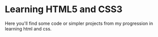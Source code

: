 # Learning HTML5 and CSS3
Here you'll find some code or simpler projects from my progression in learning html and css.